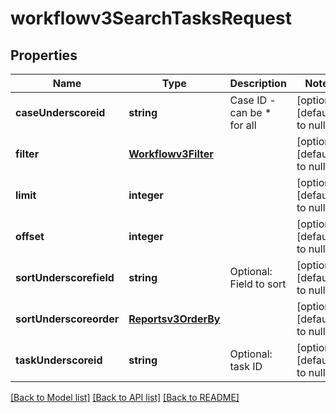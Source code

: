 # workflowv3SearchTasksRequest

## Properties
Name | Type | Description | Notes
------------ | ------------- | ------------- | -------------
**caseUnderscoreid** | **string** | Case ID - can be * for all | [optional] [default to null]
**filter** | [**Workflowv3Filter**](Workflowv3Filter.md) |  | [optional] [default to null]
**limit** | **integer** |  | [optional] [default to null]
**offset** | **integer** |  | [optional] [default to null]
**sortUnderscorefield** | **string** | Optional: Field to sort | [optional] [default to null]
**sortUnderscoreorder** | [**Reportsv3OrderBy**](Reportsv3OrderBy.md) |  | [optional] [default to null]
**taskUnderscoreid** | **string** | Optional: task ID | [optional] [default to null]

[[Back to Model list]](../README.md#documentation-for-models) [[Back to API list]](../README.md#documentation-for-api-endpoints) [[Back to README]](../README.md)


